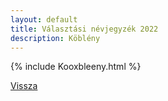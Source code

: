 ```yaml
---
layout: default
title: Választási névjegyzék 2022
description: Köblény
---
```


{% include Kooxbleeny.html %}

[Vissza](./)